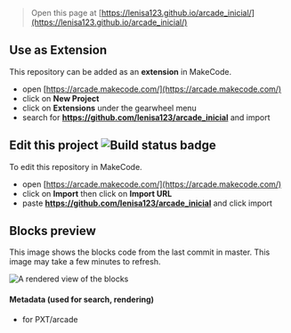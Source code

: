  


> Open this page at [https://lenisa123.github.io/arcade_inicial/](https://lenisa123.github.io/arcade_inicial/)

## Use as Extension

This repository can be added as an **extension** in MakeCode.

* open [https://arcade.makecode.com/](https://arcade.makecode.com/)
* click on **New Project**
* click on **Extensions** under the gearwheel menu
* search for **https://github.com/lenisa123/arcade_inicial** and import

## Edit this project ![Build status badge](https://github.com/lenisa123/arcade_inicial/workflows/MakeCode/badge.svg)

To edit this repository in MakeCode.

* open [https://arcade.makecode.com/](https://arcade.makecode.com/)
* click on **Import** then click on **Import URL**
* paste **https://github.com/lenisa123/arcade_inicial** and click import

## Blocks preview

This image shows the blocks code from the last commit in master.
This image may take a few minutes to refresh.

![A rendered view of the blocks](https://github.com/lenisa123/arcade_inicial/raw/master/.github/makecode/blocks.png)

#### Metadata (used for search, rendering)

* for PXT/arcade
<script src="https://makecode.com/gh-pages-embed.js"></script><script>makeCodeRender("{{ site.makecode.home_url }}", "{{ site.github.owner_name }}/{{ site.github.repository_name }}");</script>
